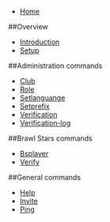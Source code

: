 * [Home](README.md)

##Overview

* [Introduction](overview/introduction.md)
* [Setup](overview/setup.md)

##Administration commands
* [Club](commands/administration/club.md)
* [Role](commands/administration/role.md)
* [Setlanguange](commands/administration/setlanguage.md)
* [Setprefix](commands/administration/setprefix.md)
* [Verification](commands/administration/verification.md)
* [Verification-log](commands/administration/verificationlog.md)

##Brawl Stars commands
* [Bsplayer](commands/brawlstars/bsplayer.md)
* [Verify](commands/brawlstars/verify.md)

##General commands
* [Help](commands/general/help.md)
* [Invite](commands/general/invite.md)
* [Ping](commands/general/ping.md)